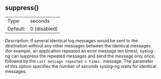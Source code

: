 ---
---
<!-- DISCLAIMER: This file is based on the syslog-ng Open Source Edition documentation https://github.com/balabit/syslog-ng-ose-guides/commit/2f4a52ee61d1ea9ad27cb4f3168b95408fddfdf2 and is used under the terms of The syslog-ng Open Source Edition Documentation License. The file has been modified by Axoflow. -->

## suppress()

|          |              |
| -------- | ------------ |
| Type:    | seconds      |
| Default: | 0 (disabled) |

*Description:* If several identical log messages would be sent to the destination without any other messages between the identical messages (for example, an application repeated an error message ten times), syslog-ng can suppress the repeated messages and send the message only once, followed by the `Last message repeated n times.` message. The parameter of this option specifies the number of seconds syslog-ng waits for identical messages.

